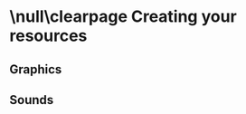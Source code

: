 \null\clearpage
Creating your resources
=======================

Graphics
---------

<!-- Underline the importance of saturation between levels, talk about pixel art, etc...-->

Sounds
------

<!-- Talk about the importance of good sound quality, introduce people to chip tunes and tools to create music and sounds -->
